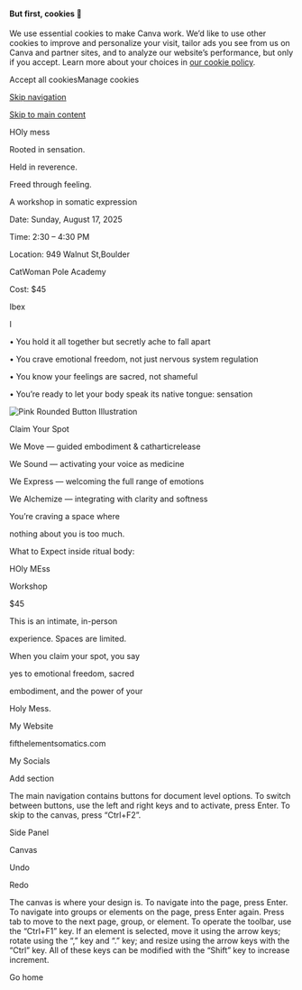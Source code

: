 #### But first, cookies 🍪

We use essential cookies to make Canva work. We’d like to use other cookies to improve and personalize your visit, tailor ads you see from us on Canva and partner sites, and to analyze our website’s performance, but only if you accept. Learn more about your choices in [our cookie policy](https://www.canva.com/policies/cookies-policy/).

Accept all cookiesManage cookies

[Skip navigation](https://www.canva.com/design/DAGu_C6oJ4A/UO9hEvnd9fO1LDDubpPCfw/edit#:r0:0)

[Skip to main content](https://www.canva.com/design/DAGu_C6oJ4A/UO9hEvnd9fO1LDDubpPCfw/edit#)

HOly mess

Rooted in sensation.

Held in reverence.

Freed through feeling.

A workshop in somatic expression

Date: Sunday, August 17, 2025

Time: 2:30 – 4:30 PM

Location: 949 Walnut St,Boulder

CatWoman Pole Academy

Cost: $45

Ibex

I

• You hold it all together but secretly ache to fall apart

• You crave emotional freedom, not just nervous system regulation

• You know your feelings are sacred, not shameful

• You’re ready to let your body speak its native tongue: sensation

![Pink Rounded Button Illustration](blob:https://www.canva.com/2d15abbf-302e-4f0d-9807-a2c0b0d0e198)

Claim Your Spot

We Move — guided embodiment & catharticrelease

We Sound — activating your voice as medicine

We Express — welcoming the full range of emotions

We Alchemize — integrating with clarity and softness

You’re craving a space where

nothing about you is too much.

What to Expect inside ritual body:

HOly MEss

Workshop

$45

This is an intimate, in-person

experience. Spaces are limited.

When you claim your spot, you say

yes to emotional freedom, sacred

embodiment, and the power of your

Holy Mess.

My Website

fifthelementsomatics.com

My Socials

Add section

The main navigation contains buttons for document level options. To switch between buttons, use the left and right keys and to activate, press Enter. To skip to the canvas, press “Ctrl+F2”.

Side Panel

Canvas

Undo

Redo

The canvas is where your design is. To navigate into the page, press Enter. To navigate into groups or elements on the page, press Enter again. Press tab to move to the next page, group, or element. To operate the toolbar, use the “Ctrl+F1” key. If an element is selected, move it using the arrow keys; rotate using the “,” key and “.” key; and resize using the arrow keys with the “Ctrl” key. All of these keys can be modified with the “Shift” key to increase increment.

Go home